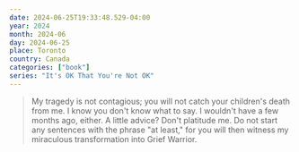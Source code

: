 ```yaml
---
date: 2024-06-25T19:33:48.529-04:00
year: 2024
month: 2024-06
day: 2024-06-25
place: Toronto
country: Canada
categories: ["book"]
series: "It's OK That You're Not OK"
---
```

> My tragedy is not contagious; you will not catch your children's death from me. I know you don't know what to say. I wouldn't have a few months ago, either. A little advice? Don't platitude me. Do not start any sentences with the phrase "at least," for you will then witness my miraculous transformation into Grief Warrior.
